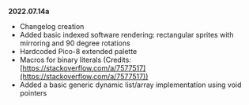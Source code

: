 **2022.07.14a**
- Changelog creation
- Added basic indexed software rendering: rectangular sprites with mirroring and 90 degree rotations
- Hardcoded Pico-8 extended palette
- Macros for binary literals (Credits: [https://stackoverflow.com/a/7577517](https://stackoverflow.com/a/7577517))
- Added a basic generic dynamic list/array implementation using void pointers
